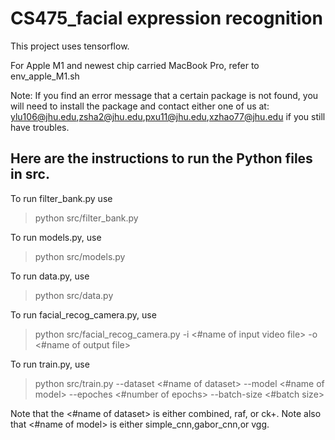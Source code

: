 # CS475_facial expression recognition

This project uses tensorflow. 

For Apple M1 and newest chip carried MacBook Pro, refer to env_apple_M1.sh

Note: If you find an error message that a certain package is not found, you will need to install the package and contact either one of us at:
<ylu106@jhu.edu>,<zsha2@jhu.edu>,<pxu11@jhu.edu>,<xzhao77@jhu.edu> if you still have troubles.

## Here are the instructions to run the Python files in src.
To run filter_bank.py use
> python src/filter_bank.py

To run models.py, use
> python src/models.py

To run data.py, use
> python src/data.py

To run facial_recog_camera.py, use
> python src/facial_recog_camera.py -i <#name of input video file> -o <#name of output file>

To run train.py, use
> python src/train.py --dataset <#name of dataset> --model <#name of model> --epoches <#number of epochs> --batch-size <#batch size>

Note that the <#name of dataset> is either combined, raf, or ck+.
Note also that <#name of model> is either simple_cnn,gabor_cnn,or vgg.